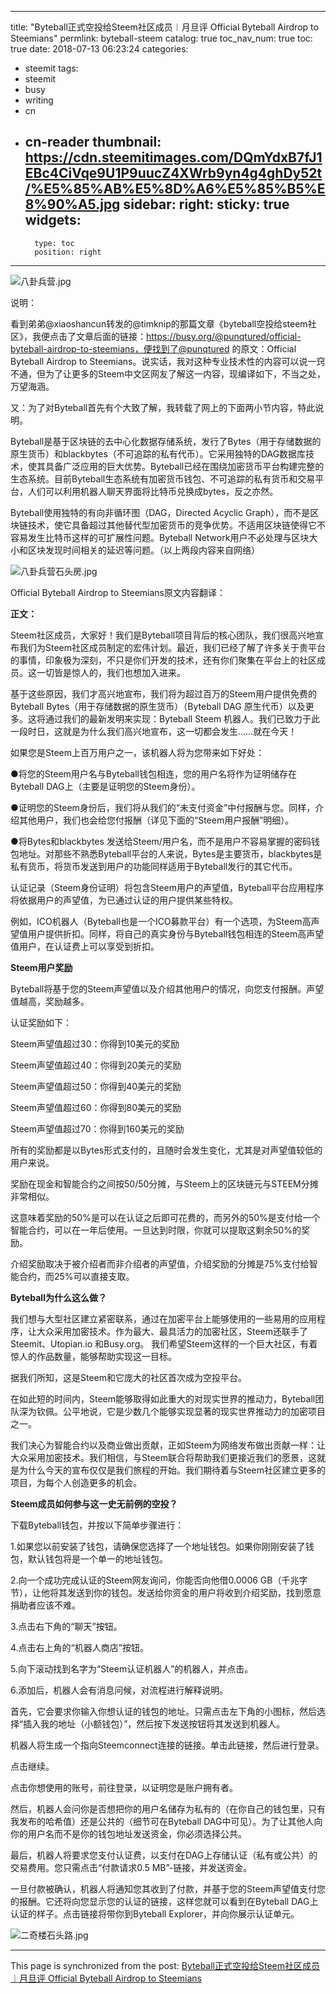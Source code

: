 
---
title: "Byteball正式空投给Steem社区成员︱月旦评 Official Byteball Airdrop to Steemians"
permlink: byteball-steem
catalog: true
toc_nav_num: true
toc: true
date: 2018-07-13 06:23:24
categories:
- steemit
tags:
- steemit
- busy
- writing
- cn
- cn-reader
thumbnail: https://cdn.steemitimages.com/DQmYdxB7fJ1EBc4CiVqe9U1P9uucZ4XWrb9yn4g4ghDy52t/%E5%85%AB%E5%8D%A6%E5%85%B5%E8%90%A5.jpg
sidebar:
    right:
        sticky: true
widgets:
    -
        type: toc
        position: right
---


![八卦兵营.jpg](https://cdn.steemitimages.com/DQmYdxB7fJ1EBc4CiVqe9U1P9uucZ4XWrb9yn4g4ghDy52t/%E5%85%AB%E5%8D%A6%E5%85%B5%E8%90%A5.jpg)

说明：

看到弟弟@xiaoshancun转发的@timknip的那篇文章《byteball空投给steem社区》，我便点击了文章后面的链接：https://busy.org/@punqtured/official-byteball-airdrop-to-steemians，便找到了@punqtured 的原文：Official Byteball Airdrop to Steemians。说实话，我对这种专业技术性的内容可以说一窍不通，但为了让更多的Steem中文区网友了解这一内容，现编译如下，不当之处，万望海涵。

又：为了对Byteball首先有个大致了解，我转载了网上的下面两小节内容，特此说明。

Byteball是基于区块链的去中心化数据存储系统，发行了Bytes（用于存储数据的原生货币）和blackbytes（不可追踪的私有代币）。它采用独特的DAG数据库技术，使其具备广泛应用的巨大优势。Byteball已经在围绕加密货币平台构建完整的生态系统。目前Byteball生态系统有加密货币钱包、不可追踪的私有货币和交易平台，人们可以利用机器人聊天界面将比特币兑换成bytes，反之亦然。

Byteball使用独特的有向非循环图（DAG，Directed Acyclic Graph），而不是区块链技术，使它具备超过其他替代型加密货币的竞争优势。不适用区块链使得它不容易发生比特币这样的可扩展性问题。Byteball Network用户不必处理与区块大小和区块发现时间相关的延迟等问题。（以上两段内容来自网络）

![八卦兵营石头房.jpg](https://cdn.steemitimages.com/DQmXH7LgjstNbP8Dt1UkygS5NmQwDQKL7cQbmNv5Aa2deDY/%E5%85%AB%E5%8D%A6%E5%85%B5%E8%90%A5%E7%9F%B3%E5%A4%B4%E6%88%BF.jpg)

Official Byteball Airdrop to Steemians原文内容翻译：

**正文：**

Steem社区成员，大家好！我们是Byteball项目背后的核心团队，我们很高兴地宣布我们为Steem社区成员制定的宏伟计划。最近，我们已经了解了许多关于贵平台的事情，印象极为深刻，不只是你们开发的技术，还有你们聚集在平台上的社区成员。这一切皆是惊人的，我们也想加入进来。

基于这些原因，我们才高兴地宣布，我们将为超过百万的Steem用户提供免费的Byteball Bytes（用于存储数据的原生货币）（Byteball DAG 原生代币）以及更多。这将通过我们的最新发明来实现：Byteball Steem 机器人。我们已致力于此一段时日，这就是为什么我们高兴地宣布，这一切都会发生……就在今天！

如果您是Steem上百万用户之一，该机器人将为您带来如下好处：

●将您的Steem用户名与Byteball钱包相连，您的用户名将作为证明储存在Byteball DAG上（主要是证明您的Steem身份）。

●证明您的Steem身份后，我们将从我们的“未支付资金”中付报酬与您。同样，介绍其他用户，我们也会给您付报酬（详见下面的“Steem用户报酬”明细）。

●将Bytes和blackbytes 发送给Steem/用户名，而不是用户不容易掌握的密码钱包地址。对那些不熟悉Byteball平台的人来说，Bytes是主要货币，blackbytes是私有货币，将货币发送到用户的功能同样适用于Byteball发行的其它代币。

认证记录（Steem身份证明）将包含Steem用户的声望值，Byteball平台应用程序将依据用户的声望值，为已通过认证的用户提供某些特权。

例如，ICO机器人（Byteball也是一个ICO募款平台）有一个选项，为Steem高声望值用户提供折扣。同样，将自己的真实身份与Byteball钱包相连的Steem高声望值用户，在认证费上可以享受到折扣。

**Steem用户奖励**

Byteball将基于您的Steem声望值以及介绍其他用户的情况，向您支付报酬。声望值越高，奖励越多。

认证奖励如下：

Steem声望值超过30：你得到10美元的奖励

Steem声望值超过40：你得到20美元的奖励

Steem声望值超过50：你得到40美元的奖励

Steem声望值超过60：你得到80美元的奖励

Steem声望值超过70：你得到160美元的奖励

所有的奖励都是以Bytes形式支付的，且随时会发生变化，尤其是对声望值较低的用户来说。

奖励在现金和智能合约之间按50/50分摊，与Steem上的区块链元与STEEM分摊非常相似。

这意味着奖励的50%是可以在认证之后即可花费的，而另外的50%是支付给一个智能合约，可以在一年后使用。一旦达到时限，你就可以提取这剩余50%的奖励。

介绍奖励取决于被介绍者而非介绍者的声望值，介绍奖励的分摊是75%支付给智能合约，而25%可以直接支取。

**Byteball为什么这么做？**

我们想与大型社区建立紧密联系，通过在加密平台上能够使用的一些易用的应用程序，让大众采用加密技术。作为最大、最具活力的加密社区，Steem还联手了Steemit、Utopian.io 和Busy.org。
我们希望Steem这样的一个巨大社区，有着惊人的作品数量，能够帮助实现这一目标。

据我们所知，这是Steem和它庞大的社区首次成为空投平台。

在如此短的时间内，Steem能够取得如此重大的对现实世界的推动力，Byteball团队深为钦佩。公平地说，它是少数几个能够实现显著的现实世界推动力的加密项目之一。

我们决心为智能合约以及商业做出贡献，正如Steem为网络发布做出贡献一样：让大众采用加密技术。我们相信，与Steem联合将帮助我们更接近我们的愿景，这就是为什么今天的宣布仅仅是我们旅程的开始。我们期待着与Steem社区建立更多的项目，为每个人创造更多的机会。

**Steem成员如何参与这一史无前例的空投？**

下载Byteball钱包，并按以下简单步骤进行：

1.如果您以前安装了钱包，请确保您选择了一个地址钱包。如果你刚刚安装了钱包，默认钱包将是一个单一的地址钱包。

2.向一个成功完成认证的Steem网友询问，你能否向他借0.0006 GB（千兆字节），让他将其发送到你的钱包。发送给你资金的用户将收到介绍奖励，找到愿意捐助者应该不难。

3.点击右下角的“聊天”按钮。

4.点击右上角的“机器人商店”按钮。

5.向下滚动找到名字为“Steem认证机器人”的机器人，并点击。

6.添加后，机器人会有消息问候，对流程进行解释说明。

首先，它会要求你输入你想认证的钱包的地址。只需点击左下角的小图标，然后选择“插入我的地址（小额钱包）”，然后按下发送按钮将其发送到机器人。

机器人将生成一个指向Steemconnect连接的链接。单击此链接，然后进行登录。

点击继续。

点击你想使用的账号，前往登录，以证明您是账户拥有者。

然后，机器人会问你是否想把你的用户名储存为私有的（在你自己的钱包里，只有我发布的哈希值）还是公共的（细节可在Byteball DAG中可见）。为了让其他人向你的用户名而不是你的钱包地址发送资金，你必须选择公共。

最后，机器人将要求您支付认证费，以支付在DAG上存储认证（私有或公共）的交易费用。您只需点击“付款请求0.5 MB”-链接，并发送资金。

一旦付款被确认，机器人将通知您其收到了付款，并基于您的Steem声望值支付您的报酬。它还将向您显示您的认证的链接，这样您就可以看到在Byteball DAG上认证的样子。点击链接将带你到Byteball Explorer，并向你展示认证单元。

![二奇楼石头路.jpg](https://cdn.steemitimages.com/DQmewhugTGR6w88ghUbyWhEtpL3U4mmDyXVEzADGbLJBD19/%E4%BA%8C%E5%A5%87%E6%A5%BC%E7%9F%B3%E5%A4%B4%E8%B7%AF.jpg)

- - -

This page is synchronized from the post: [Byteball正式空投给Steem社区成员︱月旦评 Official Byteball Airdrop to Steemians](https://steemit.com/@bring/byteball-steem)
